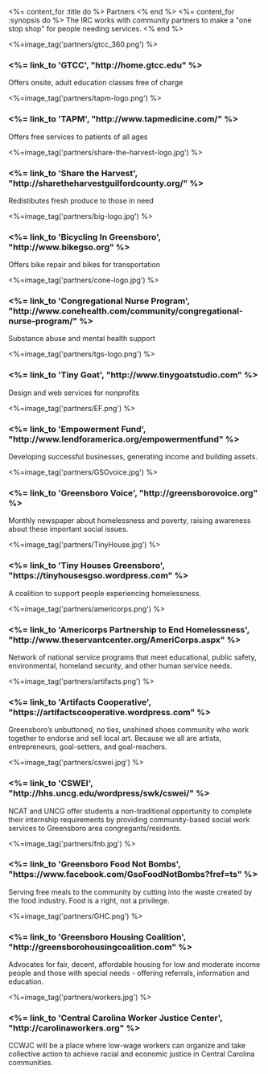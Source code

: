 <%= content_for :title do %>
  Partners
<% end %>
<%= content_for :synopsis do %>
  The IRC works with community partners to make a "one stop shop" for people needing services.
<% end %>

<div class="cards">
  <div class="card">
    <%=image_tag('partners/gtcc_360.png') %>
    <div class="caption">
      <h3><%= link_to 'GTCC', "http://home.gtcc.edu" %></h3>
      <p>Offers onsite, adult education classes free of charge</p>
    </div>
  </div>
  <div class="card">
    <%=image_tag('partners/tapm-logo.png') %>
    <div class="caption">
      <h3><%= link_to 'TAPM', "http://www.tapmedicine.com/" %></h3>
      <p>Offers free services to patients of all ages</p>
    </div>
  </div>
  <div class="card">
    <%=image_tag('partners/share-the-harvest-logo.jpg') %>
    <div class="caption">
      <h3><%= link_to 'Share the Harvest', "http://sharetheharvestguilfordcounty.org/" %></h3>
      <p>Redistibutes fresh produce to those in need</p>
    </div>
  </div>
  <div class="card">
    <%=image_tag('partners/big-logo.jpg') %>
    <div class="caption">
      <h3><%= link_to 'Bicycling In Greensboro', "http://www.bikegso.org" %></h3>
      <p>Offers bike repair and bikes for transportation</p>
    </div>
  </div>
  <div class="card">
    <%=image_tag('partners/cone-logo.jpg') %>
    <div class="caption">
      <h3><%= link_to 'Congregational Nurse Program', "http://www.conehealth.com/community/congregational-nurse-program/" %></h3>
      <p>Substance abuse and mental health support</p>
    </div>
  </div>
  <div class="card">
    <%=image_tag('partners/tgs-logo.png') %>
    <div class="caption">
      <h3><%= link_to 'Tiny Goat', "http://www.tinygoatstudio.com" %></h3>
      <p>Design and web services for nonprofits</p>
    </div>
  </div>
  <div class="card">
    <%=image_tag('partners/EF.png') %>
    <div class="caption">
      <h3><%= link_to 'Empowerment Fund', "http://www.lendforamerica.org/empowermentfund" %></h3>
      <p>Developing successful businesses, generating income and building assets.</p>
      </div>
  </div>
  <div class="card">
    <%=image_tag('partners/GSOvoice.jpg') %>
    <div class="caption">
      <h3><%= link_to 'Greensboro Voice', "http://greensborovoice.org" %></h3>
      <p>Monthly newspaper about homelessness and poverty, raising awareness about these important social issues.</p>
    </div>
  </div>
  <div class="card">
    <%=image_tag('partners/TinyHouse.jpg') %>
    <div class="caption">
      <h3><%= link_to 'Tiny Houses Greensboro', "https://tinyhousesgso.wordpress.com" %></h3>
      <p>A coalition to support people experiencing homelessness.</p>
    </div>
  </div>  
  <div class="card">
    <%=image_tag('partners/americorps.png') %>
    <div class="caption">
      <h3><%= link_to 'Americorps Partnership to End Homelessness', "http://www.theservantcenter.org/AmeriCorps.aspx" %></h3>
      <p>Network of national service programs that meet educational, public safety, environmental, homeland security, and other human service needs.</p>
    </div>
  </div>  
  <div class="card">
    <%=image_tag('partners/artifacts.png') %>
    <div class="caption">
      <h3><%= link_to 'Artifacts Cooperative', "https://artifactscooperative.wordpress.com" %></h3>
      <p>Greensboro’s unbuttoned, no ties, unshined shoes community who work together to endorse and sell local art. Because we all are artists, entrepreneurs, goal-setters, and goal-reachers.</p>
    </div>
  </div>
  <div class="card">
    <%=image_tag('partners/cswei.jpg') %>
    <div class="caption">
      <h3><%= link_to 'CSWEI', "http://hhs.uncg.edu/wordpress/swk/cswei/" %></h3>
      <p>NCAT and UNCG offer students a non-traditional opportunity to complete their internship requirements by providing community-based social work services to Greensboro area congregants/residents.</p>
    </div>
  </div>  
  <div class="card">
    <%=image_tag('partners/fnb.jpg') %>
    <div class="caption">
      <h3><%= link_to 'Greensboro Food Not Bombs', "https://www.facebook.com/GsoFoodNotBombs?fref=ts" %></h3>
      <p>Serving free meals to the community by cutting into the waste created by the food industry. Food is a right, not a privilege.</p>
    </div>
  </div>
  <div class="card">
    <%=image_tag('partners/GHC.png') %>
    <div class="caption">
      <h3><%= link_to 'Greensboro Housing Coalition', "http://greensborohousingcoalition.com" %></h3>
      <p>Advocates for fair, decent, affordable housing for low and moderate income people and those with special needs - offering referrals, information and education.</p>
    </div>
  </div>
  <div class="card">
    <%=image_tag('partners/workers.jpg') %>
    <div class="caption">
      <h3><%= link_to 'Central Carolina Worker Justice Center', "http://carolinaworkers.org" %></h3>
      <p>CCWJC will be a place where low-wage workers can organize and take collective action to achieve racial and economic justice in Central Carolina communities.</p>
    </div>
  </div>  
</div>
